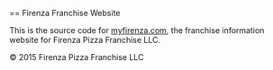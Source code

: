 == Firenza Franchise Website

This is the source code for [myfirenza.com](http://www.myfirenza.com "My Firenza"), the franchise information website for Firenza Pizza Franchise LLC.

&copy; 2015 Firenza Pizza Franchise LLC
